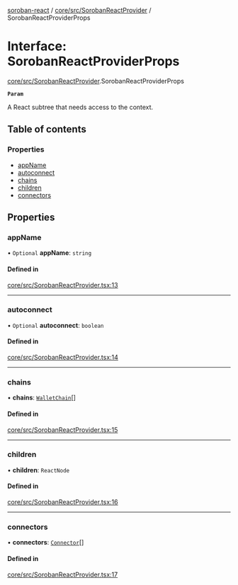 [soroban-react](../README.md) / [core/src/SorobanReactProvider](../modules/core_src_SorobanReactProvider.md) / SorobanReactProviderProps

# Interface: SorobanReactProviderProps

[core/src/SorobanReactProvider](../modules/core_src_SorobanReactProvider.md).SorobanReactProviderProps

**`Param`**

A React subtree that needs access to the context.

## Table of contents

### Properties

- [appName](core_src_SorobanReactProvider.SorobanReactProviderProps.md#appname)
- [autoconnect](core_src_SorobanReactProvider.SorobanReactProviderProps.md#autoconnect)
- [chains](core_src_SorobanReactProvider.SorobanReactProviderProps.md#chains)
- [children](core_src_SorobanReactProvider.SorobanReactProviderProps.md#children)
- [connectors](core_src_SorobanReactProvider.SorobanReactProviderProps.md#connectors)

## Properties

### appName

• `Optional` **appName**: `string`

#### Defined in

[core/src/SorobanReactProvider.tsx:13](https://github.com/mauroepce/soroban-react/blob/486e5d4/packages/core/src/SorobanReactProvider.tsx#L13)

___

### autoconnect

• `Optional` **autoconnect**: `boolean`

#### Defined in

[core/src/SorobanReactProvider.tsx:14](https://github.com/mauroepce/soroban-react/blob/486e5d4/packages/core/src/SorobanReactProvider.tsx#L14)

___

### chains

• **chains**: [`WalletChain`](types_src.WalletChain.md)[]

#### Defined in

[core/src/SorobanReactProvider.tsx:15](https://github.com/mauroepce/soroban-react/blob/486e5d4/packages/core/src/SorobanReactProvider.tsx#L15)

___

### children

• **children**: `ReactNode`

#### Defined in

[core/src/SorobanReactProvider.tsx:16](https://github.com/mauroepce/soroban-react/blob/486e5d4/packages/core/src/SorobanReactProvider.tsx#L16)

___

### connectors

• **connectors**: [`Connector`](../modules/types_src.md#connector)[]

#### Defined in

[core/src/SorobanReactProvider.tsx:17](https://github.com/mauroepce/soroban-react/blob/486e5d4/packages/core/src/SorobanReactProvider.tsx#L17)
